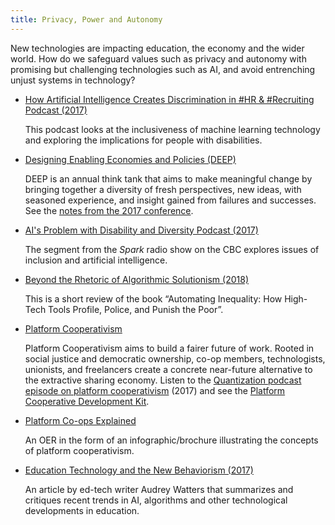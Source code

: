 ```yaml
---
title: Privacy, Power and Autonomy
---
```


New technologies are impacting education, the economy and the wider world. How do we safeguard values such as privacy
and autonomy with promising but challenging technologies such as AI, and avoid entrenching unjust systems in technology?

* [How Artificial Intelligence Creates Discrimination in #HR &amp; #Recruiting Podcast (2017)](https://workology.com/ep-121-artificial-intelligence-discrimination/)

  This podcast looks at the inclusiveness of machine learning technology and exploring the implications for people with
  disabilities.

* [Designing Enabling Economies and Policies (DEEP)](https://deep.idrc.ocadu.ca/)

  DEEP is an annual think tank that aims to make meaningful change by bringing together a diversity of fresh
  perspectives, new ideas, with seasoned experience, and insight gained from failures and successes. See the
  [notes from the 2017 conference](https://docs.google.com/document/d/1UYGW8MzbqXwg7OoABd94b9_BrqsX1QyOYnv4evDwbys/edit?usp=sharing).

* [AI's Problem with Disability and Diversity Podcast (2017)](http://www.cbc.ca/radio/spark/362-machine-learning-outliers-smart-device-ownership-and-more-1.4279433/ai-s-problem-with-disability-and-diversity-1.4279444)

  The segment from the _Spark_ radio show on the CBC explores issues of inclusion and artificial intelligence.

* [Beyond the Rhetoric of Algorithmic Solutionism (2018)](https://web.archive.org/web/20180113133825/https://points.datasociety.net/beyond-the-rhetoric-of-algorithmic-solutionism-8e0f9cdada53)

  This is a short review of the book “Automating Inequality: How High-Tech Tools Profile, Police, and Punish the Poor”.

* [Platform Cooperativism](https://platform.coop/)

  Platform Cooperativism aims to build a fairer future of work. Rooted in social justice and democratic ownership,
  co-op members, technologists, unionists, and freelancers create a concrete near-future alternative to the extractive
  sharing economy. Listen to the [Quantization podcast episode on platform cooperativism](http://quantization.ca/podcast/episode-five-platform-cooperativism/)
  (2017) and see the [Platform Cooperative Development Kit](https://wiki.fluidproject.org/display/fluid/Platform+Cooperative+Development+Kit).

* [Platform Co-ops Explained](https://wiki.fluidproject.org/display/fluid/Platform+Cooperatives+Explained)

  An OER in the form of an infographic/brochure illustrating the concepts of platform cooperativism.

* [Education Technology and the New Behaviorism (2017)](http://hackeducation.com/2017/12/23/top-ed-tech-trends-social-emotional-learning)

  An article by ed-tech writer Audrey Watters that summarizes and critiques recent trends in AI, algorithms and other
  technological developments in education.
